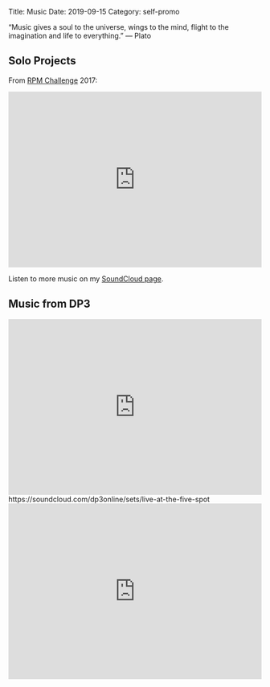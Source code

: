 Title: Music
Date: 2019-09-15
Category: self-promo

“Music gives a soul to the universe, wings to the mind, flight to the imagination and life to everything.” ― Plato



## Solo Projects

From [RPM Challenge](https://www.rpmchallenge.com/index.php?option=com_content&view=article&id=2&Itemid=193) 2017:
<iframe width="100%" height="350" scrolling="yes" frameborder="no" allow="autoplay" src="https://w.soundcloud.com/player/?url=https%3A//api.soundcloud.com/playlists/305657399&color=%23ff5500&auto_play=false&hide_related=false&show_comments=true&show_user=true&show_reposts=false&show_te50er=true"></iframe>

Listen to more music on my [SoundCloud page](https://soundcloud.com/andrewboring/sets).



## Music from DP3

<iframe width="100%" height="350" scrolling="yes" frameborder="no" allow="autoplay" src="https://w.soundcloud.com/player/?url=https%3A//api.soundcloud.com/playlists/333221419&color=%23ff5500&auto_play=false&hide_related=false&show_comments=true&show_user=true&show_reposts=false&show_teaser=true"></iframe>https://soundcloud.com/dp3online/sets/live-at-the-five-spot

<iframe width="100%" height="350" scrolling="yes" frameborder="no" allow="autoplay" src="https://w.soundcloud.com/player/?url=https%3A//api.soundcloud.com/playlists/333220305&color=%23ff5500&auto_play=false&hide_related=false&show_comments=true&show_user=true&show_reposts=false&show_teaser=true"></iframe>
